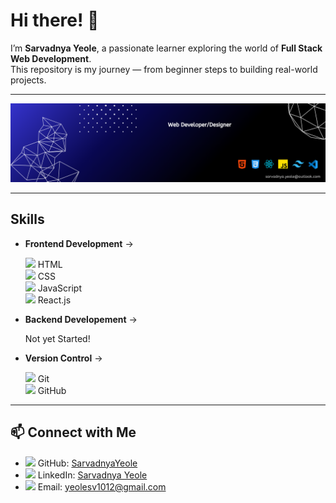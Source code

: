 # Hi there! 👋
I’m **Sarvadnya Yeole**, a passionate learner exploring the world of **Full Stack Web Development**.  
This repository is my journey — from beginner steps to building real-world projects.  

---

<img src="Profile LinkedIn Banner.png"/>

---

## Skills
- **Frontend Development** →
  <p>
   <img src="https://cdn.jsdelivr.net/gh/devicons/devicon/icons/html5/html5-original.svg" width="14"/> HTML <br/> 
   <img src="https://cdn.jsdelivr.net/gh/devicons/devicon/icons/css3/css3-original.svg" width="14"/> CSS  <br/>  
   <img src="https://cdn.jsdelivr.net/gh/devicons/devicon/icons/javascript/javascript-original.svg" width="14"/> JavaScript  <br/> 
   <img src="https://cdn.jsdelivr.net/gh/devicons/devicon/icons/react/react-original.svg" width="14"/> React.js  <br/>
  </p>

- **Backend Developement** →
    <p>Not yet Started!</p>

- **Version Control** → 
   <p>
  <img src="https://cdn.jsdelivr.net/gh/devicons/devicon/icons/git/git-original.svg" width="14"/> Git  <br/>
  <img src="https://img.icons8.com/ios-filled/50/ffffff/github.png" width="14"/> GitHub  
</p>

---

## 📫 Connect with Me
- <img src="https://img.icons8.com/ios-filled/50/ffffff/github.png" width="14"/> GitHub: [SarvadnyaYeole](https://github.com/SVyeole08)  
- <img src="https://cdn.jsdelivr.net/gh/devicons/devicon/icons/linkedin/linkedin-original.svg" width="14"/> LinkedIn: [Sarvadnya Yeole](https://www.linkedin.com/in/SVYeole08)  
- <img src="https://img.icons8.com/color/48/gmail-new.png" width="14"/> Email: yeolesv1012@gmail.com